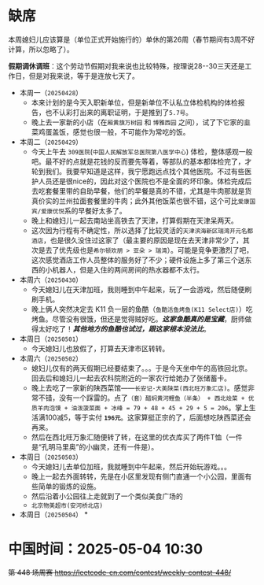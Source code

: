
# 缺席

本周媳妇儿应该算是（单位正式开始施行的）单休的第26周（春节期间有3周不好计算，所以忽略了）。

**假期调休调班**：这个劳动节假期对我来说也比较特殊，按理说28--30三天还是工作日，但是对我来说，等于是连放七天了。

- 本周一（`20250428`） 
  * 本来计划的是今天入职新单位，但是新单位不认私立体检机构的体检报告，也不认彩打出来的离职证明，于是推到了`5.7号`。
  * 晚上去一家新的小店（在`厢黄旗万树园` 和 `博雅西园` 之间），试了下它家的韭菜鸡蛋盖饭，感觉也很一般，不可能作为常吃的饭。
- 本周二（`20250429`） 
  * 今天上午去 `309医院`(`中国人民解放军总医院第八医学中心`) 体检，整体感观一般吧。最不好的点就是花钱的反而要先等着，等部队的基本都体检完了，才轮到我们。我要早知道是这样，我宁愿跑远点找个其他医院。不过有些医护人员还是很nice的，因此对这个医院也不是全面的坏印象。体检完成后去吃套餐里带的自助早餐，他们的早餐是真的不错，尤其是牛肉那就是货真价实的兰州拉面套餐里的牛肉；此外其他饭菜也很不错，这个可比`爱康国宾/爱康优悦`系的早餐好太多了。
  * 晚上和媳妇儿一起去南站坐高铁去了天津，打算假期在天津呆两天。
  * 这次因为行程有不确定性，所以选择了比较灵活的`天津滨海新区瑞湾开元名都酒店`，也是很久没住过这家了（最主要的原因是现在去天津非常少了，其次是去了优先级也是`希尔顿欢朋 > 亚朵 > 瑞湾`）。可能是竞争更激烈了吧，这次感觉酒店工作人员整体的服务好了不少；硬件设施上多了第三个送东西的小机器人，但是入住的两间房间的热水器都不太行。
- 本周六（`20250430`） 
  * 今天媳妇儿在天津加班，我则睡到中午起来，玩了一会游戏，然后随便刷刷手机。
  * 晚上俩人突然决定去 K11 负一层的鱼酷（`鱼酷活鱼烤鱼(K11 Select店)`）吃烤鱼。尽管没有很饿，但还是觉得贼好吃。***这家鱼酷真的是宝藏***，厨师做得太好吃了！***其他地方的鱼酷也试过，跟这家根本没法比***。
- 本周日（`20250501`） 
  * 今天媳妇儿也放假了，打算去天津市区转转。
- 本周六（`20250502`） 
  * 媳妇儿仅有的两天假期已经要结束了。。。于是今天坐中午的高铁回北京。回去后和媳妇儿一起去农科院附近的一家农行给她办了张储蓄卡。
  * 晚上去吃了一家新的陕西菜馆——`长安记·大美陕菜(西北旺万象汇店)`。感觉非常不错，没有一个踩雷的。点了`（套）醋焖黄河鲤鱼（半条） + 西北烩菜 + 优质羊肉泡馍 + 油泼菠菜面 + 冰峰 = 79 + 48 + 45 + 29 + 5 = 206`。掌上生活满100减5，等于实付 **`196元`**。这家算挺正宗的了，后面想吃陕西菜还会再来。
  * 然后在西北旺万象汇随便转了转，在这里的优衣库买了两件T恤（一件是“孔明马里奥”的小幽灵，还有一件是）。
- 本周日（`20250503`） 
  * 今天媳妇儿去单位加班，我就睡到中午起来，然后开始玩游戏。。。
  * 晚上一起去外面转转，先是在小区里发现有侧门直通一个小公园，里面有些简单的锻炼的设施。
  * 然后沿着小公园往上走就到了一个类似美食广场的
  * `北京物美超市(安河桥北店)`
- 本周日（`20250504`） 
  * 

# 中国时间：2025-05-04 10:30

~~第 448 场周赛 https://leetcode-cn.com/contest/weekly-contest-448/~~
